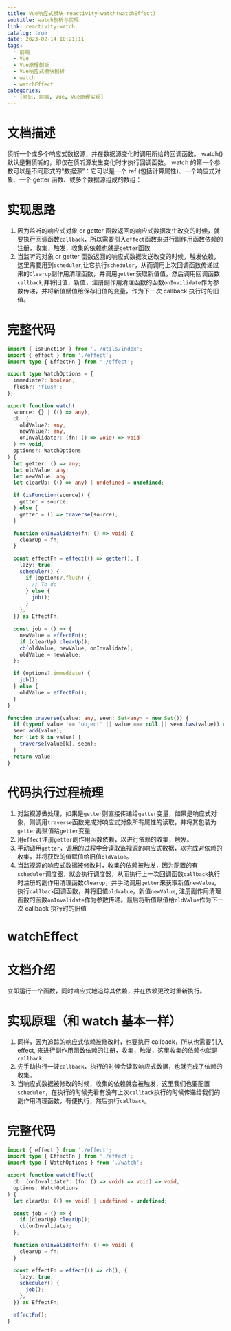 ```yaml
---
title: Vue响应式模块-reactivity-watch(watchEffect)
subtitle: watch刨析与实现
link: reactivity-watch
catalog: true
date: 2023-02-14 10:21:11
tags:
  - 前端
  - Vue
  - Vue原理刨析
  - Vue响应式模块刨析
  - watch
  - watchEffect
categories:
  - [笔记, 前端, Vue, Vue原理实现]
---
```


# 文档描述

侦听一个或多个响应式数据源，并在数据源变化时调用所给的回调函数。
watch() 默认是懒侦听的，即仅在侦听源发生变化时才执行回调函数。
watch 的第一个参数可以是不同形式的“数据源”：它可以是一个 ref (包括计算属性)、一个响应式对象、一个 getter 函数、或多个数据源组成的数组：

# 实现思路

1. 因为监听的响应式对象 or getter 函数返回的响应式数据发生改变的时候，就要执行回调函数`callback`，所以需要引入`effect`函数来进行副作用函数依赖的注册，收集，触发，收集的依赖也就是`getter`函数
2. 当监听的对象 or getter 函数返回的响应式数据发送改变的时候，触发依赖，这里需要用到`scheduler`,让它执行`scheduler`，从而调用上次回调函数传递过来的`Clearup`副作用清理函数，并调用`getter`获取新值值，然后调用回调函数`callback`,并将旧值，新值，注册副作用清理函数的函数`onInvilidate`作为参数传递，并将新值赋值给保存旧值的变量，作为下一次 callback 执行时的旧值。

# 完整代码

```typescript
import { isFunction } from '../utils/index';
import { effect } from './effect';
import type { EffectFn } from './effect';

export type WatchOptions = {
  immediate?: boolean;
  flush?: 'flush';
};

export function watch(
  source: {} | (() => any),
  cb: (
    oldValue?: any,
    newValue?: any,
    onInvalidate?: (fn: () => void) => void
  ) => void,
  options?: WatchOptions
) {
  let getter: () => any;
  let oldValue: any;
  let newValue: any;
  let clearUp: (() => any) | undefined = undefined;

  if (isFunction(source)) {
    getter = source;
  } else {
    getter = () => traverse(source);
  }

  function onInvalidate(fn: () => void) {
    clearUp = fn;
  }

  const effectFn = effect(() => getter(), {
    lazy: true,
    scheduler() {
      if (options?.flush) {
        // To do
      } else {
        job();
      }
    },
  }) as EffectFn;

  const job = () => {
    newValue = effectFn();
    if (clearUp) clearUp();
    cb(oldValue, newValue, onInvalidate);
    oldValue = newValue;
  };

  if (options?.immediate) {
    job();
  } else {
    oldValue = effectFn();
  }
}

function traverse(value: any, seen: Set<any> = new Set()) {
  if (typeof value !== 'object' || value === null || seen.has(value)) return;
  seen.add(value);
  for (let k in value) {
    traverse(value[k], seen);
  }
  return value;
}
```

# 代码执行过程梳理

1. 对监视源做处理，如果是`getter`则直接传递给`getter`变量，如果是响应式对象，则调用`traverse`函数完成对响应式对象所有属性的读取，并将其包装为`getter`再赋值给`getter`变量
2. 用`effect`注册`getter`副作用函数依赖，以进行依赖的收集，触发。
3. 手动调用`getter`，调用的过程中会读取监视源的响应式数据，以完成对依赖的收集，并将获取的值赋值给旧值`oldValue`。
4. 当监视源的响应式数据被修改时，收集的依赖被触发，因为配置的有`scheduler`调度器，就会执行调度器，从而执行上一次回调函数`callback`执行时注册的副作用清理函数`Clearup`，并手动调用`getter`来获取新值`newValue`, 执行`callback`回调函数，并将旧值`oldValue`，新值`newValue`, 注册副作用清理函数的函数`onInvalidate`作为参数传递。最后将新值赋值给`oldValue`作为下一次 callback 执行时的旧值

# watchEffect

# 文档介绍

立即运行一个函数，同时响应式地追踪其依赖，并在依赖更改时重新执行。

# 实现原理（和 watch 基本一样）

1. 同样，因为追踪的响应式依赖被修改时，也要执行 callback，所以也需要引入 effect, 来进行副作用函数依赖的注册，收集，触发，这里收集的依赖也就是`callback`
2. 先手动执行一波`callback`，执行的时候会读取响应式数据，也就完成了依赖的收集。
3. 当响应式数据被修改的时候，收集的依赖就会被触发，这里我们也要配置`scheduler`，在执行的时候先看有没有上次`callback`执行的时候传递给我们的副作用清理函数，有便执行，然后执行`callback`。

# 完整代码

```typescript
import { effect } from './effect';
import type { EffectFn } from './effect';
import type { WatchOptions } from './watch';

export function watchEffect(
  cb: (onInvalidate?: (fn: () => void) => void) => void,
  options: WatchOptions
) {
  let clearUp: (() => void) | undefined = undefined;

  const job = () => {
    if (clearUp) clearUp();
    cb(onInvalidate);
  };

  function onInvalidate(fn: () => void) {
    clearUp = fn;
  }

  const effectFn = effect(() => cb(), {
    lazy: true,
    scheduler() {
      job();
    },
  }) as EffectFn;

  effectFn();
}
```

